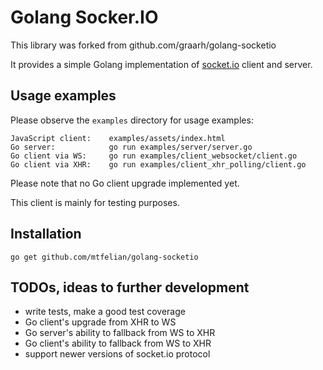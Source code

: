 # Golang Socker.IO

This library was forked from github.com/graarh/golang-socketio

It provides a simple Golang implementation of
[socket.io](http://socket.io) client and server.


## Usage examples

Please observe the `examples` directory for usage examples:

```
JavaScript client:    examples/assets/index.html
Go server:            go run examples/server/server.go
Go client via WS:     go run examples/client_websocket/client.go
Go client via XHR:    go run examples/client_xhr_polling/client.go
```

Please note that no Go client upgrade implemented yet.

This client is mainly for testing purposes.

## Installation

    go get github.com/mtfelian/golang-socketio

## TODOs, ideas to further development

- write tests, make a good test coverage
- Go client's upgrade from XHR to WS
- Go server's ability to fallback from WS to XHR
- Go client's ability to fallback from WS to XHR
- support newer versions of socket.io protocol
